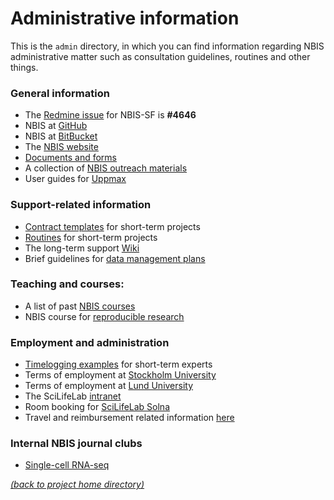 # Administrative information

This is the `admin` directory, in which you can find information regarding NBIS
administrative matter such as consultation guidelines, routines and other
things.

### General information
 * The [Redmine issue][redmine-issue] for NBIS-SF is **#4646**
 * NBIS at [GitHub][nbis-github]
 * NBIS at [BitBucket][nbis-bitbucket]
 * The [NBIS website][nbis-web]
 * [Documents and forms][nbis-docs]
 * A collection of [NBIS outreach materials][nbis-outreach]
 * User guides for [Uppmax][uppmax-guides]

### Support-related information
 * [Contract templates][nbis-contract] for short-term projects
 * [Routines][nbis-routines] for short-term projects
 * The long-term support [Wiki][lts-wiki]
 * Brief guidelines for [data management plans][nbis-dmp]

### Teaching and courses:
 * A list of past [NBIS courses][nbis-courses]
 * NBIS course for [reproducible research][rep-res]

### Employment and administration
 * [Timelogging examples][nbis-time] for short-term experts
 * Terms of employment at [Stockholm University][admin-su]
 * Terms of employment at [Lund University][admin-lu]
 * The SciLifeLab [intranet][scilife-intra]
 * Room booking for [SciLifeLab Solna][scilife-rooms]
 * Travel and reimbursement related information [here](TRAVELS.md) 

### Internal NBIS journal clubs
 * [Single-cell RNA-seq][club-scrnaseq]

[*(back to project home directory)*][sf-home]

[admin-su]: https://www.su.se/english/staff/personnel/2.258/you-and-your-workplace-1.107592
[admin-lu]: https://www.staff.lu.se/employment/terms-of-employment
[club-scrnaseq]: https://groups.google.com/a/scilifelab.se/forum/#!forum/lts-scrnaseq
[lts-wiki]: https://wabi-wiki.scilifelab.se/display/KB/
[nbis-bitbucket]: https://bitbucket.org/scilifelab-lts/
[nbis-contract]: https://github.com/NBISweden/NBIS-templates-contract
[nbis-courses]: https://scilifelab.github.io/courses/
[nbis-dmp]: https://docs.google.com/document/d/1gotMFF7R02dEEnzoVaEtxoSzUD2QuVlkwuDbzRGulWw/edit#heading=h.wmrnkk9cdn3h
[nbis-docs]: https://nbis.se/about/doc/
[nbis-github]: https://github.com/NBISweden
[nbis-outreach]: https://github.com/NBISweden/NBIS-template-outreach
[nbis-routines]: https://projects.nbis.se/projects/internal-documents/wiki/New_routines_Feb_2018
[nbis-time]: https://projects.nbis.se/projects/internal-documents/wiki/Time_logging_instructions
[nbis-web]: https://nbis.se/
[redmine-issue]: https://projects.nbis.se/issues/4646
[rep-res]: https://nbis-reproducible-research.readthedocs.io/en/latest/tutorial_intro/
[scilife-intra]: http://intranet.scilifelab.se/
[scilife-rooms]: https://intranet.scilifelab.se/rooms/day.php?
[sf-home]: https://github.com/NBISweden/NBIS-support-framework
[uppmax-guides]: https://www.uppmax.uu.se/support/user-guides/
